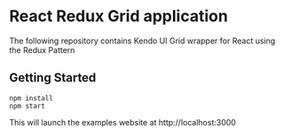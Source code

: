 # React Redux Grid application
The following repository contains Kendo UI Grid wrapper for React using the Redux Pattern

## Getting Started

  ``` 
  npm install 
  npm start 
  ``` 
 
 This will launch the examples website at http://localhost:3000